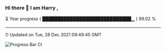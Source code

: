 ### Hi there 👋 I am Harry , 

⏳ Year progress { █████████████████████████████▁ } 99.02 %

---

⏰ Updated on Tue, 28 Dec 2021 09:49:45 GMT

![Progress Bar CI](https://github.com/duykhang68/duykhang68/workflows/Progress%20Bar%20CI/badge.svg)
